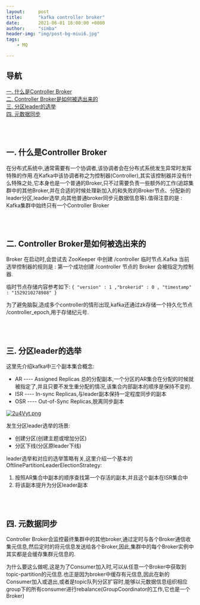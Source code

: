 ```yaml
---
layout:     post
title:      "kafka controller broker"
date:       2021-06-01 18:00:00 +0800
author:     "simba"
header-img: "img/post-bg-miui6.jpg"
tags:
    - MQ

---
```











## 导航
[一. 什么是Controller Broker](#jump1)
<br>
[二. Controller Broker是如何被选出来的](#jump2)
<br>
[三. 分区leader的选举](#jump3)
<br>
[四. 元数据同步](#jump4)
<br>











<br><br>
## <span id="jump1">一. 什么是Controller Broker</span>

在分布式系统中,通常需要有一个协调者,该协调者会在分布式系统发生异常时发挥特殊的作用.在Kafka中该协调者称之为控制器(Controller),其实该控制器并没有什么特殊之处,它本身也是一个普通的Broker,只不过需要负责一些额外的工作(追踪集群中的其他Broker,并在合适的时候处理新加入的和失败的Broker节点、分配新的leader分区,leader选举,向其他普通broker同步元数据信息等).值得注意的是 : Kafka集群中始终只有一个Controller Broker



<br><br>
## <span id="jump2">二. Controller Broker是如何被选出来的</span>

Broker 在启动时,会尝试去 ZooKeeper 中创建 /controller 临时节点.Kafka 当前选举控制器的规则是 : 第一个成功创建 /controller 节点的 Broker 会被指定为控制器.

临时节点存储内容参考如下:
``
{ "version" : 1 ,"brokerid" : 0 , "timestamp" : "1529210278988" }
``

为了避免脑裂,造成多个controller的情形出现,kafka还通过zk存储一个持久化节点 /controller_epoch,用于存储纪元号.



<br><br>
## <span id="jump3">三. 分区leader的选举</span>

这里先介绍kafka中三个副本集合概念:
* AR ---- Assigned Replicas 总的分配副本,一个分区的AR集合在分配的时候就被指定了,并且只要不发生重分配的情况,该集合内部副本的顺序是保持不变的.
* ISR ---- In-sync Replicas,与leader副本保持一定程度同步的副本
* OSR ---- Out-of-Sync Replicas,脱离同步副本

[![2u4Vyt.png](https://z3.ax1x.com/2021/06/01/2u4Vyt.png)](https://imgtu.com/i/2u4Vyt)

发生分区leader选举的场景:
* 创建分区(创建主题或增加分区)
* 分区下线(分区原leader下线)

leader选举和对应的选举策略有关,这里介绍一个基本的OftlinePartitionLeaderElectionStrategy:
1. 按照AR集合中副本的顺序查找第一个存活的副本,并且这个副本在ISR集合中
2. 将该副本提升为分区leader副本



<br><br>
## <span id="jump8">四. 元数据同步</span>

Controller Broker会监控最终集群中的其他broker,通过定时与各个Broker通信收集元信息,然后定时的将元信息发送给各个Broker,因此,集群中的每个Broker实例中其实都是会缓存集群元信息的.<br>

为什么要这么做呢,这是为了Consumer加入时,可以从任意一个Broker中获取到topic-partition的元信息.也正是因为broker中缓存有元信息,因此在新的Consumer加入或退出,或者是topic队列分区扩容时,能够以元数据信息组织相应group下的所有consumer进行rebalance(GroupCoordinator的工作,它也是一个Broker)<br>

